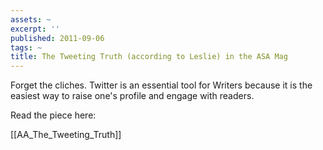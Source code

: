 ```yaml
---
assets: ~
excerpt: ''
published: 2011-09-06
tags: ~
title: The Tweeting Truth (according to Leslie) in the ASA Mag
---
```

Forget the cliches. Twitter is an essential tool for Writers because it is the easiest way to raise one's profile and engage with readers.

Read the piece here: 

[[AA_The_Tweeting_Truth]] 